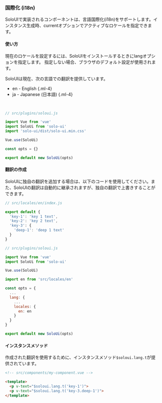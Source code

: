 ### 国際化 (i18n)

SoloUIで実装されるコンポーネントは、言語国際化(i18n)をサポートします。インスタンス生成時、currentオプションでアクティブなロケールを指定できます。

<su-divider class="mb-8" />

#### 使い方

現在のロケールを設定するには、SoloUIをインストールするときにlangオプションを指定します。 指定しない場合、ブラウザのデフォルト設定が使用されます。

SoloUIは現在、次の言語での翻訳を提供しています。

- en - English {.ml-4}
- ja - Japanese (日本語) {.ml-4}

<br>

```js
// src/plugins/soloui.js

import Vue from 'vue'
import SoloUi from 'solo-ui'
import 'solo-ui/dist/solo-ui.min.css'

Vue.use(SoloUi)

const opts = {}

export default new SoloUi(opts)
```

#### 翻訳の作成

SoloUIに独自の翻訳を追加する場合は、以下のコードを使用してください。また、SoloUIの翻訳は自動的に継承されますが、独自の翻訳で上書きすることができます。

```js
// src/locales/en/index.js

export default {
  'key-1': 'key 1 text',
  'key-2': 'key 2 text',
  'key-3': {
    'deep-1': 'deep 1 text'
  }
}
```

```js
// src/plugins/soloui.js

import Vue from 'vue'
import SoloUi from 'solo-ui'

Vue.use(SoloUi)

import en from 'src/locales/en'

const opts = {
  ...
  lang: {
    ...
    locales: {
      en: en
    }
  }
}

export default new SoloUi(opts)
```

#### インスタンスメソッド

作成された翻訳を使用するために、インスタンスメソッド`$soloui.lang.t`が提供されています。

```html
<!-- src/components/my-component.vue -->

<template>
  <p v-text="$soloui.lang.t('key-1')">
  <p v-text="$soloui.lang.t('key-3.deep-1')">
</template>
```